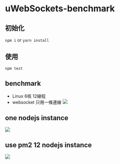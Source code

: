 # uWebSockets-benchmark

## 初始化
```npm i``` or ```yarn install```
## 使用
```npm test```

## benchmark
- Linux 6核 12線程
- websocket 只用一條連線
![](./1556613638644.png)<br>

## one nodejs instance

![](./1556613638644.png)<br>

## use pm2 12 nodejs instance

![](./SmartSelect_20190501-011831_JuiceSSH.jpg)<br>
